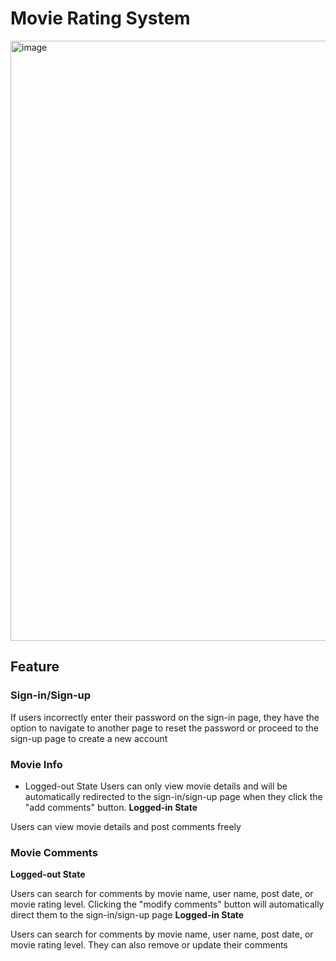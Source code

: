# Movie Rating System
<img width="960" alt="image" src="https://github.com/sichensong-99/Web-Projects/assets/64934563/4a79ccd4-e586-4b63-a410-e79ea5fb6f05">

## Feature
### Sign-in/Sign-up  

If users incorrectly enter their password on the sign-in page, they have the option to navigate to another page to reset the password or proceed to the sign-up page to create a new account

### Movie Info
- Logged-out State
Users can only view movie details and will be automatically redirected to the sign-in/sign-up page when they click the "add comments" button.
**Logged-in State**  

Users can view movie details and post comments freely

### Movie Comments
**Logged-out State**  

Users can search for comments by movie name, user name, post date, or movie rating level. Clicking the "modify comments" button will automatically direct them to the sign-in/sign-up page
**Logged-in State**  

Users can search for comments by movie name, user name, post date, or movie rating level. They can also remove or update their comments
